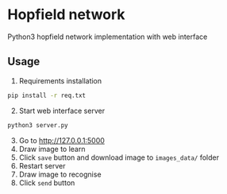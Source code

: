 # Hopfield network

Python3 hopfield network implementation with web interface

## Usage

1. Requirements installation

```bash
pip install -r req.txt
```

2. Start web interface server 

```bash
python3 server.py
```

3. Go to http://127.0.0.1:5000
4. Draw image to learn
5. Click `save` button and download image to `images_data/` folder
6. Restart server
7. Draw image to recognise
8. Click `send` button

